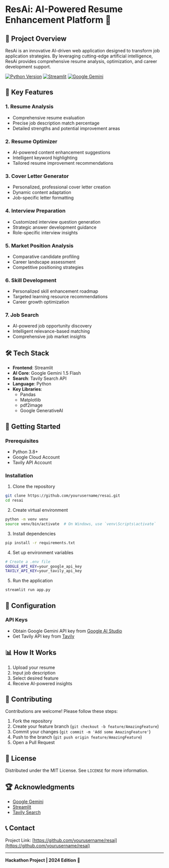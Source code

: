 # ResAi: AI-Powered Resume Enhancement Platform 🚀

## 📝 Project Overview

ResAi is an innovative AI-driven web application designed to transform job application strategies. By leveraging cutting-edge artificial intelligence, ResAi provides comprehensive resume analysis, optimization, and career development support.

[![Python Version](https://img.shields.io/badge/Python-3.8+-blue.svg)](https://www.python.org/downloads/)
[![Streamlit](https://img.shields.io/badge/Built%20with-Streamlit-red)](https://streamlit.io/)
[![Google Gemini](https://img.shields.io/badge/AI-Google%20Gemini-green)](https://ai.google.dev/)

## 🌟 Key Features

### 1. Resume Analysis
- Comprehensive resume evaluation
- Precise job description match percentage
- Detailed strengths and potential improvement areas

### 2. Resume Optimizer
- AI-powered content enhancement suggestions
- Intelligent keyword highlighting
- Tailored resume improvement recommendations

### 3. Cover Letter Generator
- Personalized, professional cover letter creation
- Dynamic content adaptation
- Job-specific letter formatting

### 4. Interview Preparation
- Customized interview question generation
- Strategic answer development guidance
- Role-specific interview insights

### 5. Market Position Analysis
- Comparative candidate profiling
- Career landscape assessment
- Competitive positioning strategies

### 6. Skill Development
- Personalized skill enhancement roadmap
- Targeted learning resource recommendations
- Career growth optimization

### 7. Job Search
- AI-powered job opportunity discovery
- Intelligent relevance-based matching
- Comprehensive job market insights

## 🛠 Tech Stack

- **Frontend**: Streamlit
- **AI Core**: Google Gemini 1.5 Flash
- **Search**: Tavily Search API
- **Language**: Python
- **Key Libraries**: 
  - Pandas
  - Matplotlib
  - pdf2image
  - Google GenerativeAI

## 🚀 Getting Started

### Prerequisites
- Python 3.8+
- Google Cloud Account
- Tavily API Account

### Installation

1. Clone the repository
```bash
git clone https://github.com/yourusername/resai.git
cd resai
```

2. Create virtual environment
```bash
python -m venv venv
source venv/bin/activate  # On Windows, use `venv\Scripts\activate`
```

3. Install dependencies
```bash
pip install -r requirements.txt
```

4. Set up environment variables
```bash
# Create a .env file
GOOGLE_API_KEY=your_google_api_key
TAVILY_API_KEY=your_tavily_api_key
```

5. Run the application
```bash
streamlit run app.py
```

## 🔧 Configuration

### API Keys
- Obtain Google Gemini API key from [Google AI Studio](https://makersuite.google.com/app/apikey)
- Get Tavily API key from [Tavily](https://tavily.com/)

## 📊 How It Works

1. Upload your resume
2. Input job description
3. Select desired feature
4. Receive AI-powered insights

## 🤝 Contributing

Contributions are welcome! Please follow these steps:

1. Fork the repository
2. Create your feature branch (`git checkout -b feature/AmazingFeature`)
3. Commit your changes (`git commit -m 'Add some AmazingFeature'`)
4. Push to the branch (`git push origin feature/AmazingFeature`)
5. Open a Pull Request

## 📄 License

Distributed under the MIT License. See `LICENSE` for more information.

## 🏆 Acknowledgments

- [Google Gemini](https://ai.google.dev/)
- [Streamlit](https://streamlit.io/)
- [Tavily Search](https://tavily.com/)

## 📞 Contact

Project Link: [https://github.com/yourusername/resai](https://github.com/yourusername/resai)

---

**Hackathon Project | 2024 Edition** 🌈
